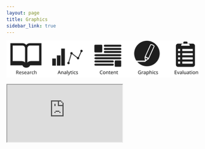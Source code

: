 ```yaml
---
layout: page
title: Graphics
sidebar_link: true
---
```


<html>
  <head>
    <script src="https://cdnjs.cloudflare.com/ajax/libs/Chart.js/2.5.0/Chart.min.js"></script> 
  </head>
  <body>  
  <canvas id="myChart" width="400" height="250"></canvas> 
 <script src="assets/js/script.js"></script>
    <p><img src="assets/images/Icons.svg"/></p>
   <iframe src="https://public.tableau.com/views/CarbonFeeandDividend-CitizensClimateLobbyViz/CarbonFeeandDividendEffects?:display_count=y&:toolbar=n&:origin=viz_share_link"></iframe>
    </p>
</body>
</html>

